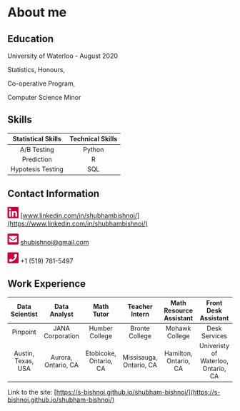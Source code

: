 # About me

## Education

University of Waterloo - August 2020

Statistics, Honours,

Co-operative Program,

Computer Science Minor

## Skills

| Statistical Skills | Technical Skills |
|       :---:        |       :---:      | 
| A/B Testing        | Python           |
| Prediction         | R                |
| Hypotesis Testing  | SQL              |

## Contact Information
[<img src="./images/linkedin.png" width="25"/>](./images/linkedin.png) [www.linkedin.com/in/shubhambishnoi/](https://www.linkedin.com/in/shubhambishnoi/) 

[<img src="./images/email.png" width="25"/>](./images/email.png) [shubishnoi@gmail.com](mailto:shubishnoi@gmail.com) 

[<img src="./images/phone.png" width="25"/>](./images/phone.png) +1 (519) 781-5497 

## Work Experience

| Data Scientist | Data Analyst | Math Tutor | Teacher Intern | Math Resource Assistant | Front Desk Assistant |
| :---: | :---: | :---: | :---: | :---: | :---: |
| Pinpoint | JANA Corporation |  Humber College | Bronte College | Mohawk College | Desk Services |
| Austin, Texas, USA | Aurora, Ontario, CA |  Etobicoke, Ontario, CA | Missisauga, Ontario, CA| Hamilton, Ontario, CA | Univeristy of Waterloo, Ontario, CA |

Link to the site: [https://s-bishnoi.github.io/shubham-bishnoi/](https://s-bishnoi.github.io/shubham-bishnoi/)
